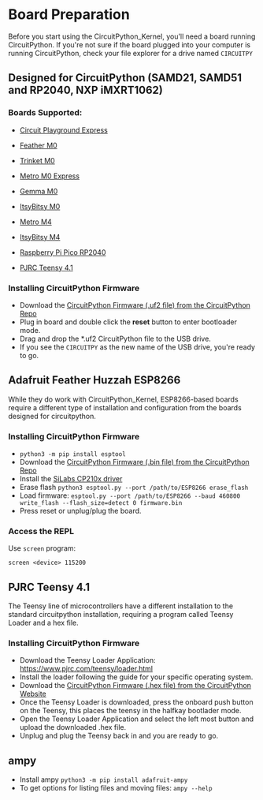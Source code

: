
# Board Preparation

Before you start using the CircuitPython_Kernel, you'll need a board running CircuitPython. If you're not sure if
the board plugged into your computer is running CircuitPython, check your file explorer for a drive named `CIRCUITPY`

## Designed for CircuitPython (SAMD21, SAMD51 and RP2040, NXP iMXRT1062)

### Boards Supported:

 - [Circuit Playground Express](https://www.adafruit.com/product/3333)
 - [Feather M0](https://www.adafruit.com/product/3403)
 - [Trinket M0](https://www.adafruit.com/product/3500)
 - [Metro M0 Express](https://www.adafruit.com/product/3505)
 - [Gemma M0](https://www.adafruit.com/product/3501)
 - [ItsyBitsy M0](https://www.adafruit.com/product/3727)

 - [Metro M4 ]( https://www.adafruit.com/product/3382)
 - [ItsyBitsy M4](https://www.adafruit.com/product/3727)

 - [Raspberry Pi Pico RP2040](https://www.adafruit.com/product/4864)
 - [PJRC Teensy 4.1](https://www.adafruit.com/product/4622)

### Installing CircuitPython Firmware

- Download the [CircuitPython Firmware (.uf2 file) from the CircuitPython Repo](https://github.com/adafruit/circuitpython/releases)
- Plug in board and double click the **reset** button to enter bootloader mode.
- Drag and drop the \*.uf2 CircuitPython file to the USB drive.
- If you see the `CIRCUITPY` as the new name of the USB drive, you're ready to go.


## Adafruit Feather Huzzah ESP8266

While they do work with CircuitPython_Kernel, ESP8266-based boards require a different type of installation and configuration
from the boards designed for circuitpython.

### Installing CircuitPython Firmware

- `python3 -m pip install esptool`
- Download the [CircuitPython Firmware (.bin file) from the CircuitPython Repo](https://github.com/adafruit/circuitpython/releases)
- Install the [SiLabs CP210x driver](https://www.silabs.com/products/development-tools/software/usb-to-uart-bridge-vcp-drivers)
- Erase flash `python3 esptool.py --port /path/to/ESP8266 erase_flash`
- Load firmware: `esptool.py --port /path/to/ESP8266 --baud 460800 write_flash --flash_size=detect 0 firmware.bin`
- Press reset or unplug/plug the board.

### Access the REPL

Use `screen` program:

    screen <device> 115200

## PJRC Teensy 4.1

The Teensy line of microcontrollers have a different installation to the standard circuitpython installation, requiring a program called Teensy Loader and a hex file.

### Installing CircuitPython Firmware

- Download the Teensy Loader Application: https://www.pjrc.com/teensy/loader.html
- Install the loader following the guide for your specific operating system.
- Download the [CircuitPython Firmware (.hex file) from the CircuitPython Website](https://circuitpython.org/board/teensy41/)
- Once the Teensy Loader is downloaded, press the onboard push button on the Teensy, this places the teensy in the halfkay bootlader mode.
- Open the Teensy Loader Application and select the left most button and upload the downloaded .hex file.
- Unplug and plug the Teensy back in and you are ready to go.

## ampy

- Install ampy `python3 -m pip install adafruit-ampy`
- To get options for listing files and moving files: `ampy --help`
